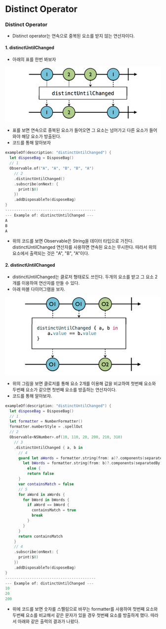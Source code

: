 # Distinct Operator

### Distinct Operator

* Distinct operator는 연속으로 중복된 요소를 받지 않는 연산자이다.

#### 1. distinctUntilChanged

* 아래의 표를 한번 봐보자

<img src="https://github.com/simajune/RxSwift/blob/master/Documents/Ch5-4/1.png?raw=true" width="800px"/>

* 표를 보면 연속으로 중복된 요소가 들어오면 그 요소는 넘어가고 다른 요소가 들어와야 해당 요소가 방출된다.
* 코드를 통해 알아보자

```swift
exampleOf(description: "distinctUntilChanged") {
  let disposeBag = DisposeBag()
  // 1
  Observable.of("A", "A", "B", "B", "A")
    // 2
    .distinctUntilChanged()
    .subscribe(onNext: {
      print($0)
    })
    .addDisposableTo(disposeBag)
}
-----------------------------------------
--- Example of: distinctUntilChanged ---
A
B
A
```

* 위의 코드를 보면 Observable은 String을 데이터 타입으로 가진다. distinctUntilChanged 연산자를 사용하면 연속된 요소는 무시한다. 따라서 위의 요소에서 출력되는 것은 "A", "B", "A"이다.

#### 2. distinctUntilChanged

* distinctUntilChanged는 클로저 형태로도 쓰인다. 두개의 요소를 받고 그 요소 2개를 이용하여 연산자를 만들 수 있다. 
* 아래 마블 다이어그램을 보자.

<img src="https://github.com/simajune/RxSwift/blob/master/Documents/Ch5-4/2.png?raw=true" width="800px"/>

* 위의 그림을 보면 클로저를 통해 요소 2개를 이용해  값을 비교하여 첫번째 요소와 두번째 요소가 같으면 첫번째 요소를 방출하는 연산자이다.
* 코드를 통해 알아보자.

```swift
exampleOf(description: "distinctUntilChanged") {
  let disposeBag = DisposeBag()
  // 1
  let formatter = NumberFormatter()
  formatter.numberStyle = .spellOut
  // 2
  Observable<NSNumber>.of(10, 110, 20, 200, 210, 310)
    // 3
    .distinctUntilChanged { a, b in
      // 4
      guard let aWords = formatter.string(from: a)?.components(separatedBy: " "),
        let bWords = formatter.string(from: b)?.components(separatedBy: " ")
          else {
          return false
      }
      var containsMatch = false
      // 5
      for aWord in aWords {
        for bWord in bWords {
          if aWord == bWord {
            containsMatch = true
            break
          }
        }
      }
      return containsMatch
    }
    // 4
    .subscribe(onNext: {
      print($0)
    })
    .addDisposableTo(disposeBag)
}
-----------------------------------------
--- Example of: distinctUntilChanged ---
10
20
200
```

* 위에 코드를 보면 숫자를 스펠링으로 바꾸는 formatter를 사용하여 첫번째 요소와 두번째 요소를 비교해서 같은 문자가 있을 경우 첫번쨰 요소를 방출하게 했다. 따라서 아래와 같은 출력의 결과가 나왔다. 
